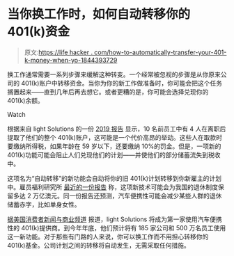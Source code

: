 # 当你换工作时，如何自动转移你的 401(k)资金

> 原文:[https://life hacker . com/how-to-automatically-transfer-your-401-k-money-when-yo-1844393729](https://lifehacker.com/how-to-automatically-transfer-your-401-k-money-when-yo-1844393729)

换工作通常需要一系列步骤来缓解这种转变。一个经常被忽视的步骤是从你原来公司的 401(k)账户中转移资金。当你为你的新工作做准备时，你可能会把这个任务搁置起来——直到几年后再去想它。或者更糟的是，你可能会选择兑现你的 401(k)余额。

Watch

根据来自 light Solutions 的一份 [2019 报告](https://www.napa-net.org/sites/napa-net.org/files/Alight_distribution_in_DC_plans%202019.pdf) 显示，10 名前员工中有 4 人在离职后提取了他们的整个 401(k)账户，这可能是一个代价高昂的举动。这些人在取款时要缴纳所得税，如果年龄在 59 岁以下，还要缴纳 10%的罚金。但是，一项新的 401(k)功能可能会阻止人们兑现他们的计划——并使他们的部分储蓄流失到税收中。

这项名为“自动转移”的新功能会自动将你的旧 401(k)计划转移到你新雇主的计划中。雇员福利研究所 [最近的一份报告](https://www.ebri.org/content/the-impact-of-auto-portability-on-preserving-retirement-savings-currently-lost-to-401(k)-cashout-leakage) 称，这项新技术可能会为我国的退休制度保留多达 2 万亿澳元。同一份报告还预测，汽车便携性可能会减少某些人群的退休储蓄赤字，比如单身女性。

[据美国消费者新闻与商业频道](https://www.cnbc.com/2020/07/14/changing-jobs-now-you-can-transfer-401k-savings-automatically.html) 报道，light Solutions 将成为第一家使用汽车便携性的 401(k)提供商。到今年年底，他们预计将有 185 家公司和 500 万名员工使用这一新功能。对于那些有门路的人来说，你可以换工作而不用担心转移你的 401(k)基金。公司计划之间的转移将自动发生，无需采取任何措施。